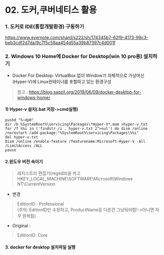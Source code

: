 # 02. 도커,쿠버네티스 활용


### 1. 도커로 IDE(통합개발환경) 구동하기   
   
 https://www.evernote.com/shard/s222/sh/174345b7-62f9-4173-99c3-beb3cdf2d7da/9c7f5c58aa454d55a39b87397c4d001f     
 
 
### 2. Windows 10 Home에 Docker for Desktop(win 10 pro용) 설치하기
- Docker For Desktop: VirtualBox 없이 Window가 자체적으로 가상머신(Hyper-V)에 Linux컨테이너를 포함하고 있는 환경구성  
> 참고 : https://blog.sapzil.org/2019/06/09/docker-desktop-for-windows-home/  

#### 1) Hyper-v 설치(.bat 저장->cmd실행)
```
pushd "%~dp0"
dir /b %SystemRoot%\servicing\Packages\*Hyper-V*.mum >hyper-v.txt
for /f %%i in ('findstr /i . hyper-v.txt 2^>nul') do dism /online /norestart /add-package:"%SystemRoot%\servicing\Packages\%%i"
del hyper-v.txt
Dism /online /enable-feature /featurename:Microsoft-Hyper-V -All /LimitAccess /ALL
pause
```
#### 2.윈도우 버전 속이기
> 레지스트리 편집기(regedit)을 켜고 HKEY_LOCAL_MACHINE\SOFTWARE\Microsoft\Windows NT\CurrentVersion  
- 변경  
> EditionID : Professional  
> (주의: EditionID만 수정하고, ProductName등 다른건 그냥둬야함!->아니면 자꾸 원복됨)
- Original : 
> EditionID: Core  

#### 3. docker for desktop 설치파일 실행

<br>
